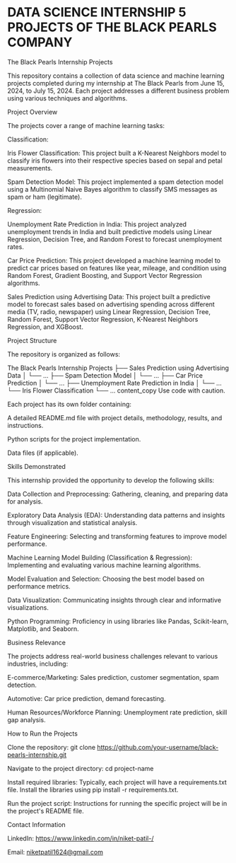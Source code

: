 ﻿# DATA SCIENCE INTERNSHIP 5 PROJECTS OF THE BLACK PEARLS COMPANY
The Black Pearls Internship Projects

This repository contains a collection of data science and machine learning projects completed during my internship at The Black Pearls from June 15, 2024, to July 15, 2024. Each project addresses a different business problem using various techniques and algorithms.

Project Overview

The projects cover a range of machine learning tasks:

Classification:

Iris Flower Classification: This project built a K-Nearest Neighbors model to classify iris flowers into their respective species based on sepal and petal measurements.

Spam Detection Model: This project implemented a spam detection model using a Multinomial Naive Bayes algorithm to classify SMS messages as spam or ham (legitimate).

Regression:

Unemployment Rate Prediction in India: This project analyzed unemployment trends in India and built predictive models using Linear Regression, Decision Tree, and Random Forest to forecast unemployment rates.

Car Price Prediction: This project developed a machine learning model to predict car prices based on features like year, mileage, and condition using Random Forest, Gradient Boosting, and Support Vector Regression algorithms.

Sales Prediction using Advertising Data: This project built a predictive model to forecast sales based on advertising spending across different media (TV, radio, newspaper) using Linear Regression, Decision Tree, Random Forest, Support Vector Regression, K-Nearest Neighbors Regression, and XGBoost.

Project Structure

The repository is organized as follows:

The Black Pearls Internship Projects
├── Sales Prediction using Advertising Data
│   └── ...
├── Spam Detection Model
│   └── ...
├── Car Price Prediction
│   └── ...
├── Unemployment Rate Prediction in India
│   └── ...
└── Iris Flower Classification
    └── ...
content_copy
Use code with caution.

Each project has its own folder containing:

A detailed README.md file with project details, methodology, results, and instructions.

Python scripts for the project implementation.

Data files (if applicable).

Skills Demonstrated

This internship provided the opportunity to develop the following skills:

Data Collection and Preprocessing: Gathering, cleaning, and preparing data for analysis.

Exploratory Data Analysis (EDA): Understanding data patterns and insights through visualization and statistical analysis.

Feature Engineering: Selecting and transforming features to improve model performance.

Machine Learning Model Building (Classification & Regression): Implementing and evaluating various machine learning algorithms.

Model Evaluation and Selection: Choosing the best model based on performance metrics.

Data Visualization: Communicating insights through clear and informative visualizations.

Python Programming: Proficiency in using libraries like Pandas, Scikit-learn, Matplotlib, and Seaborn.

Business Relevance

The projects address real-world business challenges relevant to various industries, including:

E-commerce/Marketing: Sales prediction, customer segmentation, spam detection.

Automotive: Car price prediction, demand forecasting.

Human Resources/Workforce Planning: Unemployment rate prediction, skill gap analysis.

How to Run the Projects

Clone the repository: git clone https://github.com/your-username/black-pearls-internship.git

Navigate to the project directory: cd project-name

Install required libraries: Typically, each project will have a requirements.txt file. Install the libraries using pip install -r requirements.txt.

Run the project script: Instructions for running the specific project will be in the project's README file.

Contact Information

LinkedIn: https://www.linkedin.com/in/niket-patil-/

Email: niketpatil1624@gmail.com
